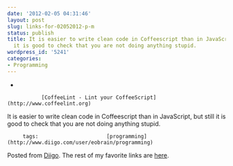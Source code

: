 ```yaml
---
date: '2012-02-05 04:31:46'
layout: post
slug: links-for-02052012-p-m
status: publish
title: It is easier to write clean code in Coffeescript than in JavaScript, but still
  it is good to check that you are not doing anything stupid.
wordpress_id: '5241'
categories:
- Programming
---
```


     
  *      

               [CoffeeLint - Lint your CoffeeScript](http://www.coffeelint.org)      

     

It is easier to write clean code in Coffeescript than in JavaScript, but still it is good to check that you are not doing anything stupid.

             

         tags:                      [programming](http://www.diigo.com/user/eobrain/programming)

                                       
 

Posted from [Diigo](http://www.diigo.com). The rest of my favorite links are [here](http://www.diigo.com/user/eobrain).
